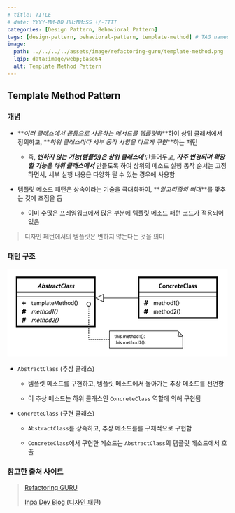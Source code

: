 ```yaml
---
# title: TITLE
# date: YYYY-MM-DD HH:MM:SS +/-TTTT
categories: [Design Pattern, Behavioral Pattern]
tags: [design-pattern, behavioral-pattern, template-method] # TAG names should always be lowercase
image:
  path: ../../../../assets/image/refactoring-guru/template-method.png
  lqip: data:image/webp;base64
  alt: Template Method Pattern
---
```


## Template Method Pattern

### 개념

- **_여러 클래스에서 공통으로 사용하는 메서드를 템플릿화_**하여 상위 클래서에서 정의하고, **_하위 클래스마다 세부 동작 사항을 다르게 구현_**하는 패턴

  - 즉, **_변하지 않는 기능(템플릿)은 상위 클래스에_** 만들어두고, **_자주 변경되며 확장할 기능은 하위 클래스에서_** 만들도록 하여
    상위의 메소드 실행 동작 순서는 고정하면서, 세부 실행 내용은 다양화 될 수 있는 경우에 사용함

- 템플릿 메소드 패턴은 상속이라는 기술을 극대화하여, **_알고리즘의 뼈대_**를 맞추는 것에 초점을 둠

  - 이미 수많은 프레임워크에서 많은 부분에 템플릿 메소드 패턴 코드가 적용되어 있음

> 디자인 페턴에서의 템플릿은 변하지 않는다는 것을 의미

### 패턴 구조

![teamplate_method](../../../../assets/image/structure/teamplate_method.png)

- `AbstractClass` (추상 클래스)

  - 템플릿 메소드를 구현하고, 템플릿 메소드에서 돌아가는 추상 메소드를 선언함

  - 이 추상 메소드는 하위 클래스인 `ConcreteClass` 역할에 의해 구현됨

- `ConcreteClass` (구현 클래스)

  - `AbstractClass`를 상속하고, 추상 메소드를를 구체적으로 구현함

  - `ConcreteClass`에서 구현한 메소드는 `AbstractClass`의 템플릿 메소드에서 호출

### 참고한 출처 사이트

> [Refactoring GURU](https://refactoring.guru/ko/design-patterns)
>
> [Inpa Dev Blog (디자인 패턴)](https://inpa.tistory.com/category/%EB%94%94%EC%9E%90%EC%9D%B8%20%ED%8C%A8%ED%84%B4)
